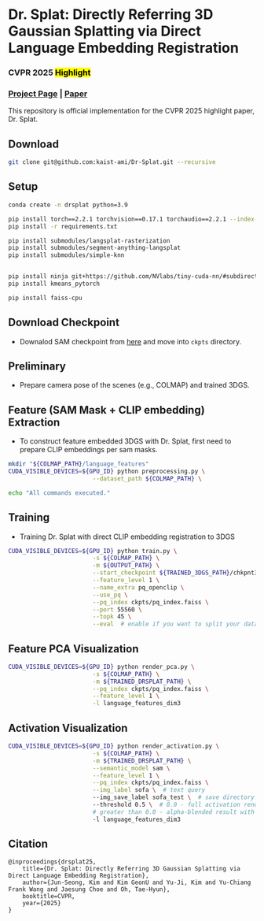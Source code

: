 # Dr. Splat: Directly Referring 3D Gaussian Splatting via Direct Language Embedding Registration
<h3>CVPR 2025 <mark>Highlight</mark></h3>

### [Project Page](https://drsplat.github.io/) | [Paper](https://arxiv.org/abs/2502.16652)

This repository is official implementation for the CVPR 2025 highlight paper, Dr. Splat.


## Download
```bash
git clone git@github.com:kaist-ami/Dr-Splat.git --recursive
```

## Setup
```bash
conda create -n drsplat python=3.9

pip install torch==2.2.1 torchvision==0.17.1 torchaudio==2.2.1 --index-url https://download.pytorch.org/whl/cu118
pip install -r requirements.txt

pip install submodules/langsplat-rasterization
pip install submodules/segment-anything-langsplat
pip install submodules/simple-knn


pip install ninja git+https://github.com/NVlabs/tiny-cuda-nn/#subdirectory=bindings/torch
pip install kmeans_pytorch

pip install faiss-cpu
```

## Download Checkpoint
- Downalod SAM checkpoint from [here](https://huggingface.co/HCMUE-Research/SAM-vit-h/blob/main/sam_vit_h_4b8939.pth) and move into `ckpts` directory.

## Preliminary
- Prepare camera pose of the scenes (e.g., COLMAP) and trained 3DGS.

## Feature (SAM Mask + CLIP embedding) Extraction
- To construct feature embedded 3DGS with Dr. Splat, first need to prepare CLIP embeddings per sam masks.

```bash
mkdir "${COLMAP_PATH}/language_features"
CUDA_VISIBLE_DEVICES=${GPU_ID} python preprocessing.py \
                        --dataset_path ${COLMAP_PATH} \

echo "All commands executed."
```

## Training
- Training Dr. Splat with direct CLIP embedding registration to 3DGS

```bash
CUDA_VISIBLE_DEVICES=${GPU_ID} python train.py \
                        -s ${COLMAP_PATH} \
                        -m ${OUTPUT_PATH} \
                        --start_checkpoint ${TRAINED_3DGS_PATH}/chkpnt30000.pth \
                        --feature_level 1 \
                        --name_extra pq_openclip \
                        --use_pq \
                        --pq_index ckpts/pq_index.faiss \
                        --port 55560 \
                        --topk 45 \
                        --eval  # enable if you want to split your dataset with training and validation sets else, disable this
```

## Feature PCA Visualization
```bash
CUDA_VISIBLE_DEVICES=${GPU_ID} python render_pca.py \
                        -s ${COLMAP_PATH} \
                        -m ${TRAINED_DRSPLAT_PATH} \
                        --pq_index ckpts/pq_index.faiss \
                        --feature_level 1 \
                        -l language_features_dim3
```

## Activation Visualization
```bash
CUDA_VISIBLE_DEVICES=${GPU_ID} python render_activation.py \
                        -s ${COLMAP_PATH} \
                        -m ${TRAINED_DRSPLAT_PATH} \
                        --semantic_model sam \
                        --feature_level 1 \
                        --pq_index ckpts/pq_index.faiss \
                        --img_label sofa \  # text query
                        --img_save_label sofa_test \  # save directory name
                        --threshold 0.5 \  # 0.0 - full activation render, 
                        # greater than 0.0 - alpha-blended result with 3D scene 
                        -l language_features_dim3
```


## Citation
```
@inproceedings{drsplat25,
    title={Dr. Splat: Directly Referring 3D Gaussian Splatting via Direct Language Embedding Registration},
    author={Jun-Seong, Kim and Kim GeonU and Yu-Ji, Kim and Yu-Chiang Frank Wang and Jaesung Choe and Oh, Tae-Hyun},
    booktitle=CVPR,
    year={2025}
}
```